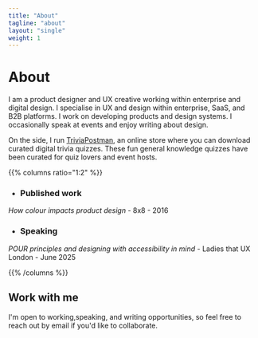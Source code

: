 ```yaml
---
title: "About"
tagline: "about"
layout: "single"
weight: 1
---
```


# About
I am a product designer and UX creative working within enterprise and digital design. I specialise in UX and design within enterprise, SaaS, and B2B platforms. I work on developing products and design systems. I occasionally speak at events and enjoy writing about design.

On the side, I run [TriviaPostman](https://triviapostman.com/), an online store where you can download curated digital trivia quizzes. These fun general knowledge quizzes have been curated for quiz lovers and event hosts.

{{% columns ratio="1:2" %}}
- ### Published work
*How colour impacts product design* - 8x8 - 2016

- ### Speaking 
*POUR principles and designing with accessibility in mind* - Ladies that UX London - June 2025

{{% /columns %}}

## Work with me
I'm open to working,speaking, and writing opportunities, so feel free to reach out by email if you'd like to collaborate.
